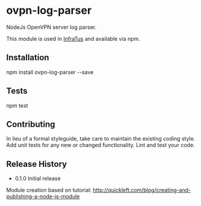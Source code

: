 # ovpn-log-parser
NodeJs OpenVPN server log parser.

This module is used in [InfraTus](https://github.com/pwldp/ifratus) and available via npm.


## Installation

  npm install ovpn-log-parser --save


## Tests

  npm test


## Contributing

In lieu of a formal styleguide, take care to maintain the existing coding style.
Add unit tests for any new or changed functionality. Lint and test your code.


## Release History

* 0.1.0 Initial release


Module creation based on tutorial: http://quickleft.com/blog/creating-and-publishing-a-node-js-module
